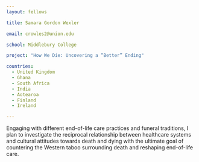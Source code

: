 ```yaml
---
layout: fellows

title: Samara Gordon Wexler

email: crowles2@union.edu

school: Middlebury College

project: "How We Die: Uncovering a “Better” Ending"

countries:
  - United Kingdom
  - Ghana
  - South Africa
  - India
  - Aotearoa
  - Finland
  - Ireland

---
```


Engaging with different end-of-life care practices and funeral traditions, I plan to investigate the reciprocal relationship between healthcare systems and cultural attitudes towards death and dying with the ultimate goal of countering the Western taboo surrounding death and reshaping end-of-life care.
